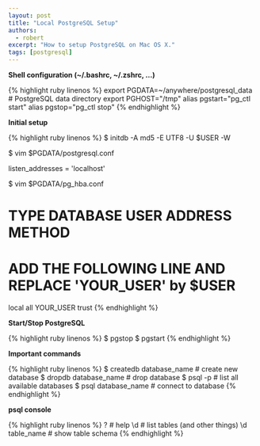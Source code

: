 ```yaml
---
layout: post
title: "Local PostgreSQL Setup"
authors:
  - robert
excerpt: "How to setup PostgreSQL on Mac OS X."
tags: [postgresql]
---
```


**Shell configuration (~/.bashrc, ~/.zshrc, …)**

{% highlight ruby linenos %}
export PGDATA=~/anywhere/postgresql_data # PostgreSQL data directory
export PGHOST="/tmp"
alias pgstart="pg_ctl start"
alias pgstop="pg_ctl stop"
{% endhighlight %}

**Initial setup**

{% highlight ruby linenos %}
$ initdb -A md5 -E UTF8 -U $USER -W

$ vim $PGDATA/postgresql.conf

listen_addresses = 'localhost'

$ vim $PGDATA/pg_hba.conf

# TYPE DATABASE USER ADDRESS METHOD
# ADD THE FOLLOWING LINE AND REPLACE 'YOUR_USER' by $USER
local all YOUR_USER trust
{% endhighlight %}

**Start/Stop PostgreSQL**

{% highlight ruby linenos %}
$ pgstop
$ pgstart
{% endhighlight %}

**Important commands**

{% highlight ruby linenos %}
$ createdb database_name # create new database
$ dropdb database_name # drop database
$ psql -p # list all available databases
$ psql database_name # connect to database
{% endhighlight %}

**psql console**

{% highlight ruby linenos %}
\? # help
\d # list tables (and other things)
\d table_name # show table schema
{% endhighlight %}
